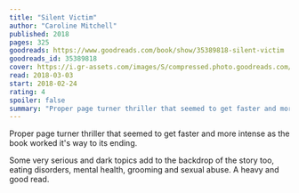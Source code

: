 ```yaml
---
title: "Silent Victim"
author: "Caroline Mitchell"
published: 2018
pages: 325
goodreads: https://www.goodreads.com/book/show/35389818-silent-victim
goodreads_id: 35389818
cover: https://i.gr-assets.com/images/S/compressed.photo.goodreads.com/books/1501849041l/35389818._SX98_.jpg
read: 2018-03-03
start: 2018-02-24
rating: 4
spoiler: false
summary: "Proper page turner thriller that seemed to get faster and more intense as the book worked it's way to its ending."
---
```


Proper page turner thriller that seemed to get faster and more intense as the book worked it's way to its ending.  
  
Some very serious and dark topics add to the backdrop of the story too, eating disorders, mental health, grooming and sexual abuse. A heavy and good read.
